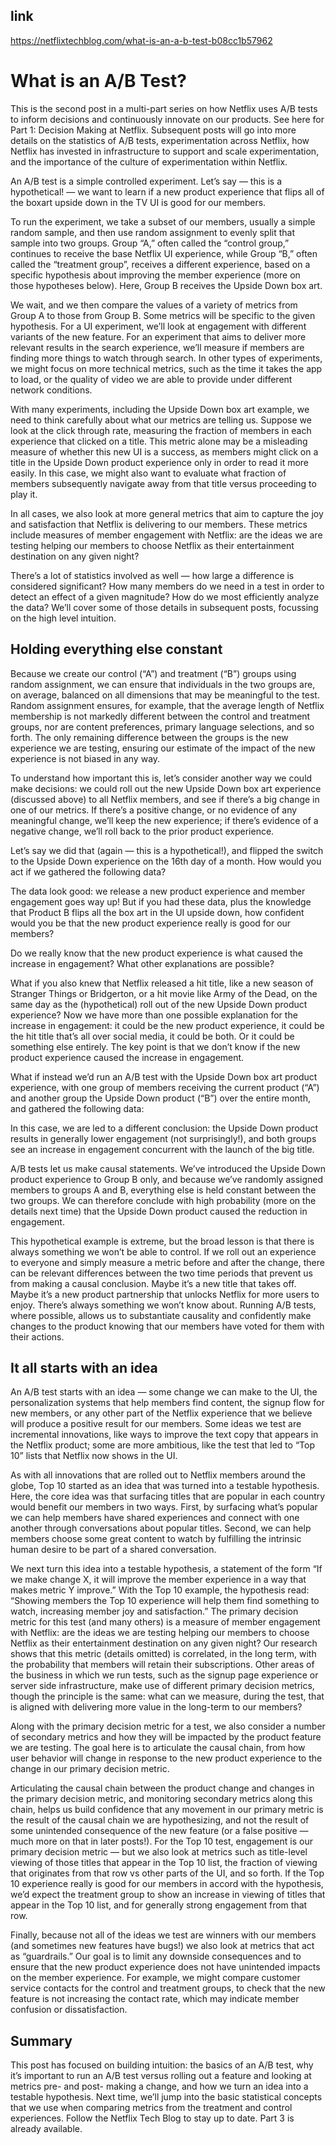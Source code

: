 ## link

https://netflixtechblog.com/what-is-an-a-b-test-b08cc1b57962

# What is an A/B Test?

This is the second post in a multi-part series on how Netflix uses A/B tests to inform decisions and continuously innovate on our products. See here for Part 1: Decision Making at Netflix. Subsequent posts will go into more details on the statistics of A/B tests, experimentation across Netflix, how Netflix has invested in infrastructure to support and scale experimentation, and the importance of the culture of experimentation within Netflix.

An A/B test is a simple controlled experiment. Let’s say — this is a hypothetical! — we want to learn if a new product experience that flips all of the boxart upside down in the TV UI is good for our members.

To run the experiment, we take a subset of our members, usually a simple random sample, and then use random assignment to evenly split that sample into two groups. Group “A,” often called the “control group,” continues to receive the base Netflix UI experience, while Group “B,” often called the “treatment group”, receives a different experience, based on a specific hypothesis about improving the member experience (more on those hypotheses below). Here, Group B receives the Upside Down box art.

We wait, and we then compare the values of a variety of metrics from Group A to those from Group B. Some metrics will be specific to the given hypothesis. For a UI experiment, we’ll look at engagement with different variants of the new feature. For an experiment that aims to deliver more relevant results in the search experience, we’ll measure if members are finding more things to watch through search. In other types of experiments, we might focus on more technical metrics, such as the time it takes the app to load, or the quality of video we are able to provide under different network conditions.

With many experiments, including the Upside Down box art example, we need to think carefully about what our metrics are telling us. Suppose we look at the click through rate, measuring the fraction of members in each experience that clicked on a title. This metric alone may be a misleading measure of whether this new UI is a success, as members might click on a title in the Upside Down product experience only in order to read it more easily. In this case, we might also want to evaluate what fraction of members subsequently navigate away from that title versus proceeding to play it.

In all cases, we also look at more general metrics that aim to capture the joy and satisfaction that Netflix is delivering to our members. These metrics include measures of member engagement with Netflix: are the ideas we are testing helping our members to choose Netflix as their entertainment destination on any given night?

There’s a lot of statistics involved as well — how large a difference is considered significant? How many members do we need in a test in order to detect an effect of a given magnitude? How do we most efficiently analyze the data? We’ll cover some of those details in subsequent posts, focussing on the high level intuition.

## Holding everything else constant

Because we create our control (“A”) and treatment (“B”) groups using random assignment, we can ensure that individuals in the two groups are, on average, balanced on all dimensions that may be meaningful to the test. Random assignment ensures, for example, that the average length of Netflix membership is not markedly different between the control and treatment groups, nor are content preferences, primary language selections, and so forth. The only remaining difference between the groups is the new experience we are testing, ensuring our estimate of the impact of the new experience is not biased in any way.

To understand how important this is, let’s consider another way we could make decisions: we could roll out the new Upside Down box art experience (discussed above) to all Netflix members, and see if there’s a big change in one of our metrics. If there’s a positive change, or no evidence of any meaningful change, we’ll keep the new experience; if there’s evidence of a negative change, we’ll roll back to the prior product experience.

Let’s say we did that (again — this is a hypothetical!), and flipped the switch to the Upside Down experience on the 16th day of a month. How would you act if we gathered the following data?

The data look good: we release a new product experience and member engagement goes way up! But if you had these data, plus the knowledge that Product B flips all the box art in the UI upside down, how confident would you be that the new product experience really is good for our members?

Do we really know that the new product experience is what caused the increase in engagement? What other explanations are possible?

What if you also knew that Netflix released a hit title, like a new season of Stranger Things or Bridgerton, or a hit movie like Army of the Dead, on the same day as the (hypothetical) roll out of the new Upside Down product experience? Now we have more than one possible explanation for the increase in engagement: it could be the new product experience, it could be the hit title that’s all over social media, it could be both. Or it could be something else entirely. The key point is that we don’t know if the new product experience caused the increase in engagement.

What if instead we’d run an A/B test with the Upside Down box art product experience, with one group of members receiving the current product (“A”) and another group the Upside Down product (“B”) over the entire month, and gathered the following data:

In this case, we are led to a different conclusion: the Upside Down product results in generally lower engagement (not surprisingly!), and both groups see an increase in engagement concurrent with the launch of the big title.

A/B tests let us make causal statements. We’ve introduced the Upside Down product experience to Group B only, and because we’ve randomly assigned members to groups A and B, everything else is held constant between the two groups. We can therefore conclude with high probability (more on the details next time) that the Upside Down product caused the reduction in engagement.

This hypothetical example is extreme, but the broad lesson is that there is always something we won’t be able to control. If we roll out an experience to everyone and simply measure a metric before and after the change, there can be relevant differences between the two time periods that prevent us from making a causal conclusion. Maybe it’s a new title that takes off. Maybe it’s a new product partnership that unlocks Netflix for more users to enjoy. There’s always something we won’t know about. Running A/B tests, where possible, allows us to substantiate causality and confidently make changes to the product knowing that our members have voted for them with their actions.

## It all starts with an idea

An A/B test starts with an idea — some change we can make to the UI, the personalization systems that help members find content, the signup flow for new members, or any other part of the Netflix experience that we believe will produce a positive result for our members. Some ideas we test are incremental innovations, like ways to improve the text copy that appears in the Netflix product; some are more ambitious, like the test that led to “Top 10” lists that Netflix now shows in the UI.

As with all innovations that are rolled out to Netflix members around the globe, Top 10 started as an idea that was turned into a testable hypothesis. Here, the core idea was that surfacing titles that are popular in each country would benefit our members in two ways. First, by surfacing what’s popular we can help members have shared experiences and connect with one another through conversations about popular titles. Second, we can help members choose some great content to watch by fulfilling the intrinsic human desire to be part of a shared conversation.

We next turn this idea into a testable hypothesis, a statement of the form “If we make change X, it will improve the member experience in a way that makes metric Y improve.” With the Top 10 example, the hypothesis read: “Showing members the Top 10 experience will help them find something to watch, increasing member joy and satisfaction.” The primary decision metric for this test (and many others) is a measure of member engagement with Netflix: are the ideas we are testing helping our members to choose Netflix as their entertainment destination on any given night? Our research shows that this metric (details omitted) is correlated, in the long term, with the probability that members will retain their subscriptions. Other areas of the business in which we run tests, such as the signup page experience or server side infrastructure, make use of different primary decision metrics, though the principle is the same: what can we measure, during the test, that is aligned with delivering more value in the long-term to our members?

Along with the primary decision metric for a test, we also consider a number of secondary metrics and how they will be impacted by the product feature we are testing. The goal here is to articulate the causal chain, from how user behavior will change in response to the new product experience to the change in our primary decision metric.

Articulating the causal chain between the product change and changes in the primary decision metric, and monitoring secondary metrics along this chain, helps us build confidence that any movement in our primary metric is the result of the causal chain we are hypothesizing, and not the result of some unintended consequence of the new feature (or a false positive — much more on that in later posts!). For the Top 10 test, engagement is our primary decision metric — but we also look at metrics such as title-level viewing of those titles that appear in the Top 10 list, the fraction of viewing that originates from that row vs other parts of the UI, and so forth. If the Top 10 experience really is good for our members in accord with the hypothesis, we’d expect the treatment group to show an increase in viewing of titles that appear in the Top 10 list, and for generally strong engagement from that row.

Finally, because not all of the ideas we test are winners with our members (and sometimes new features have bugs!) we also look at metrics that act as “guardrails.” Our goal is to limit any downside consequences and to ensure that the new product experience does not have unintended impacts on the member experience. For example, we might compare customer service contacts for the control and treatment groups, to check that the new feature is not increasing the contact rate, which may indicate member confusion or dissatisfaction.

## Summary

This post has focused on building intuition: the basics of an A/B test, why it’s important to run an A/B test versus rolling out a feature and looking at metrics pre- and post- making a change, and how we turn an idea into a testable hypothesis. Next time, we’ll jump into the basic statistical concepts that we use when comparing metrics from the treatment and control experiences. Follow the Netflix Tech Blog to stay up to date. Part 3 is already available.
